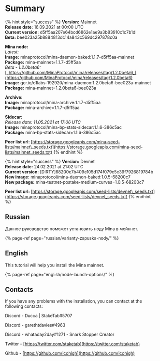 # Summary

{% hint style="success" %}
**Version:** Mainnet  
**Release date:** 16.09.2021 at 00:00 UTC  
**Current version:** d5ff5aa207e64bcd6862e1ae9a3b83910c1c7b1d  
**Beta:** bee023a25b8884813dc14a843c569dc297878c0a  
  
**Mina node:**  
_Latest:_  
**Image:** minaprotocol/mina-daemon-baked:1.1.7-d5ff5aa-mainnet  
**Package:** mina-mainnet=1.1.7-d5ff5aa  
_Beta - 1.2.0beta6:_  
[_https://github.com/MinaProtocol/mina/releases/tag/1.2.0beta6_](https://github.com/MinaProtocol/mina/releases/tag/1.2.0beta6)  
**Image:** gcr.io/o1labs-192920/mina-daemon:1.2.0beta6-bee023a-mainnet  
**Package:** mina-mainnet=1.2.0beta6-bee023a  
  
**Archive:**  
**Image:** minaprotocol/mina-archive:1.1.7-d5ff5aa  
**Package:** mina-archive=1.1.7-d5ff5aa  
  
**Sidecar:**  
_Release date: 11.05.2021 at 17:06 UTC_  
**Image:** minaprotocol/mina-bp-stats-sidecar:1.1.6-386c5ac  
**Package:** mina-bp-stats-sidecar=1.1.6-386c5ac  
  
**Peer list url:** [https://storage.googleapis.com/mina-seed-lists/mainnet\_seeds.txt](https://storage.googleapis.com/mina-seed-lists/mainnet_seeds.txt)
{% endhint %}

{% hint style="success" %}
**Version:** Devnet  
**Release date:** 24.02.2021 at 21:02 UTC  
**Current version:** \[DIRTY\]68200c7b409e105d174f079c5c39f7926819784b  
**New image:** minaprotocol/mina-daemon-baked:1.0.5-68200c7  
**New package:** mina-testnet-postake-medium-curves=1.0.5-68200c7

**Peer list url:** [https://storage.googleapis.com/seed-lists/devnet\_seeds.txt](https://storage.googleapis.com/seed-lists/devnet_seeds.txt)
{% endhint %}

## Russian

Данное руководство поможет установить ноду Mina в мейннет. 

{% page-ref page="russian/varianty-zapuska-nody/" %}

## English

This tutorial will help you install the Mina mainnet.

{% page-ref page="english/node-launch-options/" %}

## Contacts

If you have any problems with the installation, you can contact at the following contacts:

Discord - Ducca \| StakeTab\#5707

Discord - garethtdavies\#4963

Discord - whataday2day\#1271 - Snark Stopper Creator

Twitter - [https://twitter.com/staketab](https://twitter.com/staketab)

Github - [https://github.com/icohigh](https://github.com/icohigh)

